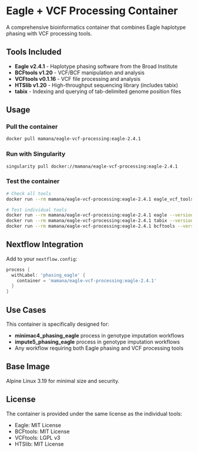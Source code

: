 # Eagle + VCF Processing Container

A comprehensive bioinformatics container that combines Eagle haplotype phasing with VCF processing tools.

## Tools Included

- **Eagle v2.4.1** - Haplotype phasing software from the Broad Institute
- **BCFtools v1.20** - VCF/BCF manipulation and analysis
- **VCFtools v0.1.16** - VCF file processing and analysis
- **HTSlib v1.20** - High-throughput sequencing library (includes tabix)
- **tabix** - Indexing and querying of tab-delimited genome position files

## Usage

### Pull the container
```bash
docker pull mamana/eagle-vcf-processing:eagle-2.4.1
```

### Run with Singularity
```bash
singularity pull docker://mamana/eagle-vcf-processing:eagle-2.4.1
```

### Test the container
```bash
# Check all tools
docker run --rm mamana/eagle-vcf-processing:eagle-2.4.1 eagle_vcf_tools_info

# Test individual tools
docker run --rm mamana/eagle-vcf-processing:eagle-2.4.1 eagle --version
docker run --rm mamana/eagle-vcf-processing:eagle-2.4.1 tabix --version
docker run --rm mamana/eagle-vcf-processing:eagle-2.4.1 bcftools --version
```

## Nextflow Integration

Add to your `nextflow.config`:

```groovy
process {
  withLabel: 'phasing_eagle' {
    container = 'mamana/eagle-vcf-processing:eagle-2.4.1'
  }
}
```

## Use Cases

This container is specifically designed for:
- **minimac4_phasing_eagle** process in genotype imputation workflows
- **impute5_phasing_eagle** process in genotype imputation workflows
- Any workflow requiring both Eagle phasing and VCF processing tools

## Base Image

Alpine Linux 3.19 for minimal size and security.

## License

The container is provided under the same license as the individual tools:
- Eagle: MIT License
- BCFtools: MIT License  
- VCFtools: LGPL v3
- HTSlib: MIT License 